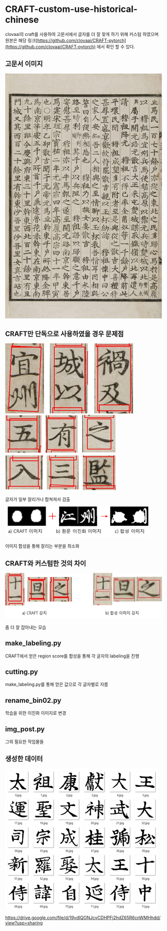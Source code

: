 # CRAFT-custom-use-historical-chinese

clovaai의 craft를 사용하여 고문서에서 글자를 더 잘 찾게 하기 위해 커스텀 하였으며 원본은 해당 링크[https://github.com/clovaai/CRAFT-pytorch](https://github.com/clovaai/CRAFT-pytorch) 에서 확인 할 수 있다.

## 고문서 이미지
![이미지1](/image/iaa_d001001b00.jpg)

## CRAFT만 단독으로 사용하였을 경우 문제점
![이미지2](/image/noname02.png)
![이미지3](/image/noname03.png)

글자가 일부 잘리거나 합쳐져서 검출


![이미지4](/image/noname04.png)

이미지 합성을 통해 잘리는 부분을 최소화

## CRAFT와 커스텀한 것의 차이
![이미지4](/image/noname05.png)

좀 더 잘 잡아내는 모습


## make_labeling.py

CRAFT에서 얻은 region score를 합성을 통해 각 글자의 labeling을 진행

## cutting.py

make_labeling.py를 통해 얻은 값으로 각 글자별로 자름

## rename_bin02.py

학습을 위한 이진화 이미지로 변경

## img_post.py

그외 필요한 작업물들



## 생성한 데이터


![이미지4](/image/9.png)


https://drive.google.com/file/d/19vdIQONJcvCDHPFj2hdZ65R6cnWMHhdd/view?usp=sharing


